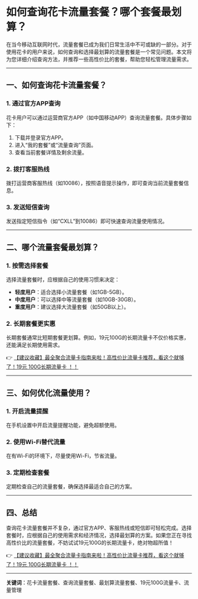 # 如何查询花卡流量套餐？哪个套餐最划算？

在当今移动互联网时代，流量套餐已成为我们日常生活中不可或缺的一部分。对于使用花卡的用户来说，如何查询和选择最划算的流量套餐是一个常见问题。本文将为您详细介绍查询方法，并推荐一些高性价比的套餐，帮助您轻松管理流量需求。

---

## 一、如何查询花卡流量套餐？

### 1. 通过官方APP查询
花卡用户可以通过运营商官方APP（如中国移动APP）查询流量套餐。具体步骤如下：
1. 下载并登录官方APP。
2. 进入“我的套餐”或“流量查询”页面。
3. 查看当前套餐详情及剩余流量。

### 2. 拨打客服热线
拨打运营商客服热线（如10086），按照语音提示操作，即可查询当前流量套餐信息。

### 3. 发送短信查询
发送指定短信指令（如“CXLL”到10086）即可快速查询流量使用情况。

---

## 二、哪个流量套餐最划算？

### 1. 按需选择套餐
选择流量套餐时，应根据自己的使用习惯来决定：
- **轻度用户**：适合选择小流量套餐（如1GB-5GB）。
- **中度用户**：可以选择中等流量套餐（如10GB-30GB）。
- **重度用户**：建议选择大流量套餐（如50GB以上）。

### 2. 长期套餐更实惠
长期套餐通常比短期套餐更划算。例如，19元100G的长期流量卡不仅价格实惠，还能满足长期使用需求。

👉 [【建议收藏】最全聚合流量卡指南来啦！高性价比流量卡推荐，看这个就够了！19元 100G长期流量卡 ！！](https://bit.ly/Liuliangka)

---

## 三、如何优化流量使用？

### 1. 开启流量提醒
在手机设置中开启流量提醒功能，避免超额使用。

### 2. 使用Wi-Fi替代流量
在有Wi-Fi的环境下，尽量使用Wi-Fi，节省流量。

### 3. 定期检查套餐
定期检查自己的流量套餐，确保选择最适合自己的方案。

---

## 四、总结

查询花卡流量套餐并不复杂，通过官方APP、客服热线或短信即可轻松完成。选择套餐时，应根据自己的使用需求和经济情况，选择最划算的方案。如果您正在寻找高性价比的流量套餐，不妨试试19元100G的长期流量卡，绝对物超所值！

👉 [【建议收藏】最全聚合流量卡指南来啦！高性价比流量卡推荐，看这个就够了！19元 100G长期流量卡 ！！](https://bit.ly/Liuliangka)

---

**关键词**：花卡流量套餐、查询流量套餐、最划算流量套餐、19元100G流量卡、流量管理